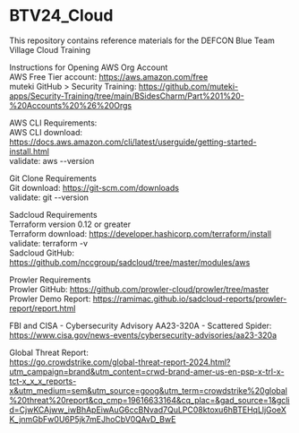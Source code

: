# BTV24_Cloud
This repository contains reference materials for the DEFCON Blue Team Village Cloud Training

Instructions for Opening AWS Org Account<br>
AWS Free Tier account: https://aws.amazon.com/free<br>
muteki GitHub > Security Training: https://github.com/muteki-apps/Security-Training/tree/main/BSidesCharm/Part%201%20-%20Accounts%20%26%20Orgs


AWS CLI Requirements:<br>
AWS CLI download: https://docs.aws.amazon.com/cli/latest/userguide/getting-started-install.html<br>
validate: aws --version

Git Clone Requirements<br>
Git download: https://git-scm.com/downloads<br>
validate: git --version


Sadcloud Requirements<br>
Terraform version 0.12 or greater<br>
Terraform download: https://developer.hashicorp.com/terraform/install<br>
validate: terraform -v<br>
Sadcloud GitHub: https://github.com/nccgroup/sadcloud/tree/master/modules/aws


Prowler Requirements<br>
Prowler GitHub: https://github.com/prowler-cloud/prowler/tree/master<br>
Prowler Demo Report: https://ramimac.github.io/sadcloud-reports/prowler-report/report.html


FBI and CISA - Cybersecurity Advisory AA23-320A - Scattered Spider:<br>
https://www.cisa.gov/news-events/cybersecurity-advisories/aa23-320a

Global Threat Report: <br>
https://go.crowdstrike.com/global-threat-report-2024.html?utm_campaign=brand&utm_content=crwd-brand-amer-us-en-psp-x-trl-x-tct-x_x_x_reports-x&utm_medium=sem&utm_source=goog&utm_term=crowdstrike%20global%20threat%20report&cq_cmp=19616633164&cq_plac=&gad_source=1&gclid=CjwKCAjww_iwBhApEiwAuG6ccBNvad7QuLPC08ktoxu6hBTEHqLljGoeXK_jnmGbFw0U6P5jk7mEJhoCbV0QAvD_BwE

